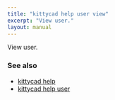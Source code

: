 ```yaml
---
title: "kittycad help user view"
excerpt: "View user."
layout: manual
---
```


View user.

### See also

* [kittycad help](./kittycad_help)
* [kittycad help user](./kittycad_help_user)